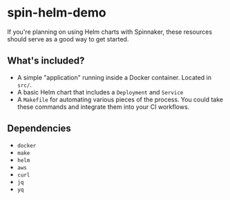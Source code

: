 # spin-helm-demo
If you're planning on using Helm charts with Spinnaker, these resources should serve as a good way to get started.

## What's included?

* A simple "application" running inside a Docker container. Located in `src/`.
* A basic Helm chart that includes a `Deployment` and `Service`
* A `Makefile` for automating various pieces of the process. You could take these commands and integrate them into your CI workflows.

## Dependencies

* `docker`
* `make`
* `helm`
* `aws`
* `curl`
* `jq`
* `yq`

